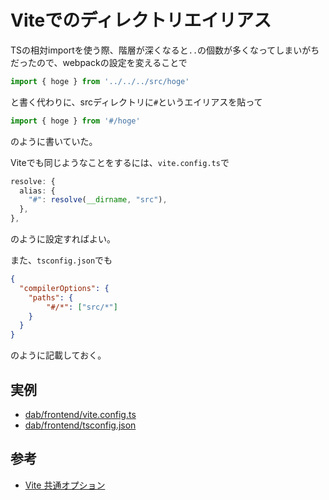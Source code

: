 # Viteでのディレクトリエイリアス
TSの相対importを使う際、階層が深くなると`..`の個数が多くなってしまいがちだったので、webpackの設定を変えることで
```TypeScript
import { hoge } from '../../../src/hoge'
```
と書く代わりに、srcディレクトリに`#`というエイリアスを貼って
```TypeScript
import { hoge } from '#/hoge'
```
のように書いていた。

Viteでも同じようなことをするには、`vite.config.ts`で
```TypeScript
resolve: {
  alias: {
    "#": resolve(__dirname, "src"),
  },
},
```
のように設定すればよい。

また、`tsconfig.json`でも
```JSON
{
  "compilerOptions": {
    "paths": {
        "#/*": ["src/*"]
    }
  }
}
```
のように記載しておく。

## 実例
- [dab/frontend/vite.config.ts](https://github.com/youcan-jpn/dab/blob/main/frontend/vite.config.ts)
- [dab/frontend/tsconfig.json](https://github.com/youcan-jpn/dab/blob/main/frontend/tsconfig.json)

## 参考
- [Vite 共通オプション](https://ja.vitejs.dev/config/shared-options.html#resolve-alias)